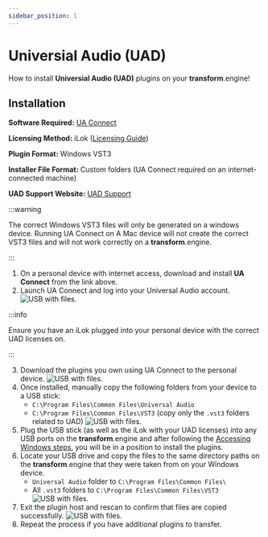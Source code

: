 ```yaml
---
sidebar_position: 1
---
```


# Universial Audio (UAD)

How to install **Universial Audio (UAD)** plugins on your **transform**.engine!

## Installation

**Software Required:** [UA Connect](https://www.uaudio.com/pages/download-ua-connect)  

**Licensing Method:** iLok ([Licensing Guide](../ilok.md))  

**Plugin Format:** Windows VST3  

**Installer File Format:** Custom folders (UA Connect required on an internet-connected machine)  

**UAD Support Website:** [UAD Support](https://help.uaudio.com/hc/en-us)

:::warning

The correct Windows VST3 files will only be generated on a windows device. Running UA Connect on A Mac device will not create the correct VST3 files and will not work correctly on a **transform**.engine.

:::

1. On a personal device with internet access, download and install **UA Connect** from the link above.
2. Launch UA Connect and log into your Universal Audio account.
![USB with files.](@site/static/img/UAD/Login.png)

:::info

Ensure you have an iLok plugged into your personal device with the correct UAD licenses on.

:::

3. Download the plugins you own using UA Connect to the personal device.
![USB with files.](@site/static/img/UAD/installed.png)
4. Once installed, manually copy the following folders from your device to a USB stick:
   - `C:\Program Files\Common Files\Universal Audio`  
   - `C:\Program Files\Common Files\VST3` (copy only the `.vst3` folders related to UAD)
![USB with files.](@site/static/img/UAD/fullUSB.png)
5. Plug the USB stick (as well as the iLok with your UAD licenses) into any USB ports on the **transform**.engine and after following the [Accessing Windows steps](../installation.md#accessing-the-plugin-host-to-install-plugins), you will be in a position to install the plugins.
6. Locate your USB drive and copy the files to the same directory paths on the **transform**.engine that they were taken from on your Windows device.
   - `Universal Audio` folder to `C:\Program Files\Common Files\`  
   - All `.vst3` folders to `C:\Program Files\Common Files\VST3`
![USB with files.](@site/static/img/UAD/PluginHost.png)
7. Exit the plugin host and rescan to confirm that files are copied successfully.
![USB with files.](@site/static/img/UAD/Finished.png)
8.  Repeat the process if you have additional plugins to transfer.

